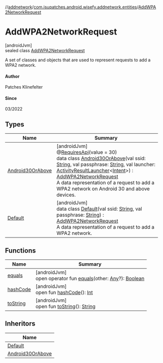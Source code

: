//[addnetwork](../../../index.md)/[com.isupatches.android.wisefy.addnetwork.entities](../index.md)/[AddWPA2NetworkRequest](index.md)

# AddWPA2NetworkRequest

[androidJvm]\
sealed class [AddWPA2NetworkRequest](index.md)

A set of classes and objects that are used to represent requests to add a WPA2 network.

#### Author

Patches Klinefelter

#### Since

03/2022

## Types

| Name | Summary |
|---|---|
| [Android30OrAbove](-android30-or-above/index.md) | [androidJvm]<br>@[RequiresApi](https://developer.android.com/reference/kotlin/androidx/annotation/RequiresApi.html)(value = 30)<br>data class [Android30OrAbove](-android30-or-above/index.md)(val ssid: [String](https://kotlinlang.org/api/latest/jvm/stdlib/kotlin/-string/index.html), val passphrase: [String](https://kotlinlang.org/api/latest/jvm/stdlib/kotlin/-string/index.html), val launcher: [ActivityResultLauncher](https://developer.android.com/reference/kotlin/androidx/activity/result/ActivityResultLauncher.html)&lt;[Intent](https://developer.android.com/reference/kotlin/android/content/Intent.html)&gt;) : [AddWPA2NetworkRequest](index.md)<br>A data representation of a request to add a WPA2 network on Android 30 and above devices. |
| [Default](-default/index.md) | [androidJvm]<br>data class [Default](-default/index.md)(val ssid: [String](https://kotlinlang.org/api/latest/jvm/stdlib/kotlin/-string/index.html), val passphrase: [String](https://kotlinlang.org/api/latest/jvm/stdlib/kotlin/-string/index.html)) : [AddWPA2NetworkRequest](index.md)<br>A data representation of a request to add a WPA2 network. |

## Functions

| Name | Summary |
|---|---|
| [equals](../-add-w-p-a3-network-request/-android30-or-above/index.md#585090901%2FFunctions%2F-271260435) | [androidJvm]<br>open operator fun [equals](../-add-w-p-a3-network-request/-android30-or-above/index.md#585090901%2FFunctions%2F-271260435)(other: [Any](https://kotlinlang.org/api/latest/jvm/stdlib/kotlin/-any/index.html)?): [Boolean](https://kotlinlang.org/api/latest/jvm/stdlib/kotlin/-boolean/index.html) |
| [hashCode](../-add-w-p-a3-network-request/-android30-or-above/index.md#1794629105%2FFunctions%2F-271260435) | [androidJvm]<br>open fun [hashCode](../-add-w-p-a3-network-request/-android30-or-above/index.md#1794629105%2FFunctions%2F-271260435)(): [Int](https://kotlinlang.org/api/latest/jvm/stdlib/kotlin/-int/index.html) |
| [toString](../-add-w-p-a3-network-request/-android30-or-above/index.md#1616463040%2FFunctions%2F-271260435) | [androidJvm]<br>open fun [toString](../-add-w-p-a3-network-request/-android30-or-above/index.md#1616463040%2FFunctions%2F-271260435)(): [String](https://kotlinlang.org/api/latest/jvm/stdlib/kotlin/-string/index.html) |

## Inheritors

| Name |
|---|
| [Default](-default/index.md) |
| [Android30OrAbove](-android30-or-above/index.md) |
